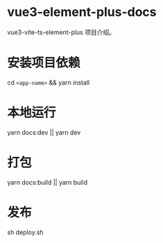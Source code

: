 # vue3-element-plus-docs
vue3-vite-ts-element-plus  项目介绍。

# 安装项目依赖

cd `<app-name>` && yarn install

# 本地运行

yarn docs:dev || yarn dev

# 打包

yarn docs:build || yarn build

# 发布

sh deploy.sh